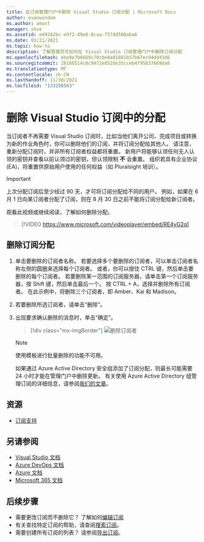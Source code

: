 ```yaml
---
title: 在订阅管理门户中删除 Visual Studio 订阅分配 | Microsoft Docs
author: evanwindom
ms.author: amast
manager: shve
ms.assetid: e49242bc-e9f2-49e8-8caa-f574d508aba6
ms.date: 03/21/2021
ms.topic: how-to
description: 了解管理员可如何在 Visual Studio 订阅管理门户中删除订阅分配
ms.openlocfilehash: ebe9e7b6669c70cbe8a01881b57b67ec94dd43d6
ms.sourcegitcommit: 28168514c0c9472e852de35cceb4f95837669da6
ms.translationtype: MT
ms.contentlocale: zh-CN
ms.lasthandoff: 11/30/2021
ms.locfileid: "133256563"
---
```

# <a name="delete-assignments-in-visual-studio-subscriptions"></a>删除 Visual Studio 订阅中的分配
当订阅者不再需要 Visual Studio 订阅时，比如当他们离开公司、完成项目或转换为新的作业角色时，你可以删除他们的订阅，并将订阅分配给其他人。 请注意，重新分配订阅时，并非所有订阅者权益都将重置。  新用户将能够认领任何无人认领的密钥并查看以前认领过的密钥，但认领限制 **不** 会重置。  组织若具有企业协议 (EA)，将重置供原始用户使用的任何权益（如 Pluralsight 培训）。 
> [!Important]
> 上次分配订阅后至少经过 90 天，才可将订阅分配给不同的用户。  例如，如果在 6 月 1 日向某订阅者分配了订阅，则在 8 月 30 日之前不能将订阅分配给新订阅者。 

观看此视频或继续阅读，了解如何删除分配。  

> [!VIDEO https://www.microsoft.com/videoplayer/embed/RE4yG2q]

## <a name="delete-a-subscription-assignment"></a>删除订阅分配
1. 单击要删除的订阅者名称。 若要选择多个要删除的订阅者，可以单击订阅者名称左侧的圆圈来选择每个订阅者。  或者，你可以按住 CTRL 键，然后单击要删除的每个订阅者。 若要删除某一范围的订阅服务器，请单击第一个订阅服务器，按 Shift 键，然后单击最后一个。  按 CTRL + A，选择并删除所有订阅者。 在此示例中，将删除三个订阅者，即 Amber、Kai 和 Madison。 
2. 若要删除所选订阅者，请单击“删除”。
3. 出现要求确认删除的消息时，单击“确定”。
   > [!div class="mx-imgBorder"]
   > ![删除订阅者](_img/delete-license/delete-subscribers.png "选择要删除的用户，然后单击“删除”。可以使用 CTRL 和 Shift 键来选择多个订阅者。")

   > [!NOTE]
   > 使用模板进行批量删除的功能不可用。 
   >
   > 如果通过 Azure Active Directory 安全组添加了订阅分配，则最长可能需要 24 小时才能在管理门户中删除更新。  有关使用 Azure Active Directory 组管理订阅的详细信息，请参阅[我们的文章](assign-license-bulk.md#use-azure-active-directory-groups-to-assign-subscriptions)。 

## <a name="resources"></a>资源
- [订阅支持](https://aka.ms/vsadminhelp)

## <a name="see-also"></a>另请参阅
- [Visual Studio 文档](/visualstudio/)
- [Azure DevOps 文档](/azure/devops/)
- [Azure 文档](/azure/)
- [Microsoft 365 文档](/microsoft-365/)

## <a name="next-steps"></a>后续步骤
- 需要更改订阅而不删除它？  了解如何[编辑订阅](edit-license.md)
- 有关查找特定订阅的帮助，请查阅[搜索订阅](search-license.md)。
- 需要创建所有订阅的列表？  请参阅[导出订阅](exporting-subscriptions.md)。